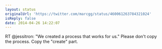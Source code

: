 ```yaml
---
layout: status
originalUrl: 'https://twitter.com/marcgg/status/460061263784321024'
isReply: false
date: 2014-04-26 14:22:07
---
```


RT @jessitron: "We created a process that works for us." 
Please don't copy the process. Copy the "create" part.
